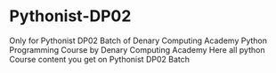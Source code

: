 # Pythonist-DP02
Only for Pythonist DP02 Batch of Denary Computing Academy
Python Programming Course by Denary Computing Academy
Here all python Course content you get on Pythonist DP02 Batch


